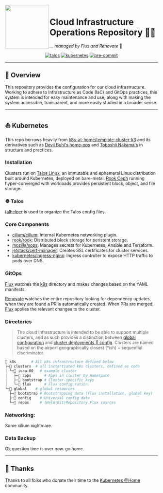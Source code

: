 <img src="https://camo.githubusercontent.com/5b298bf6b0596795602bd771c5bddbb963e83e0f/68747470733a2f2f692e696d6775722e636f6d2f7031527a586a512e706e67" align="left" width="144px" height="144px"/>

# Cloud Infrastructure Operations Repository 🐱‍💻
_... managed by Flux and Renovate_ 🤖

<div align="center">

[![talos](https://img.shields.io/badge/talos-v1.5.0-brightgreen?style=for-the-badge&logo=linux&logoColor=white)](https://www.talos.dev/)
[![kubernetes](https://img.shields.io/badge/kubernetes-v1.28.0-brightgreen?style=for-the-badge&logo=kubernetes&logoColor=white)](https://kubernetes.io/)
[![pre-commit](https://img.shields.io/badge/pre--commit-enabled-brightgreen?logo=pre-commit&logoColor=white&style=for-the-badge)](https://github.com/pre-commit/pre-commit)

</div>

---

## 📖 Overview

This repository provides the configuration for our cloud infrastructure. Working to adhere to Infrastructure as Code (IaC) and GitOps practices, this system is intended for easy maintenance and use; along with making the system accessible, transparent, and more easily studied in a broader sense.

---

## ⛵ Kubernetes

This repo borrows heavily from [k8s-at-home/template-cluster-k3](https://github.com/k8s-at-home/template-cluster-k3s) and its derivatives such as [Devil Buhl's home-ops](https://github.com/onedr0p/home-ops) and [Toboshii Nakama's](https://github.com/toboshii/home-ops) in structure and practices.

### Installation

Clusters run on [Talos Linux](https://talos.dev/), an immutable and ephemeral Linux distribution built around Kubernetes, deployed on bare-metal. [Rook Ceph](https://rook.io/) running hyper-converged with workloads provides persistent block, object, and file storage.

### ☸️ Talos

[talhelper](https://github.com/budimanjojo/talhelper) is used to organize the Talos config files.

### Core Components

- [cilium/cilium](https://github.com/cilium/cilium): Internal Kubernetes networking plugin.
- [rook/rook](https://github.com/rook/rook): Distributed block storage for peristent storage.
- [mozilla/sops](https://toolkit.fluxcd.io/guides/mozilla-sops/): Manages secrets for Kubernetes, Ansible and Terraform.
- [jetstack/cert-manager](https://cert-manager.io/docs/): Creates SSL certificates for cluster services.
- [kubernetes/ingress-nginx](https://github.com/kubernetes/ingress-nginx/): Ingress controller to expose HTTP traffic to pods over DNS.

### GitOps

[Flux](https://github.com/fluxcd/flux2) watches the [k8s](./k8s/) directory and makes changes based on the YAML manifests.

[Renovate](https://github.com/renovatebot/renovate) watches the entire repository looking for dependency updates, when they are found a PR is automatically created. When PRs are merged, [Flux](https://github.com/fluxcd/flux2) applies the relevant changes to the cluster.

### Directories

> The cloud infrastructure is intended to be able to support multiple clusters, and as such provides a distinction between [global configuration](./k8s/global/) and [cluster deployments || config](./k8s/clusters/). Clusters are named based on the airport geographically closest (\*ish) + sequential discriminator.

```sh
📁 k8s       # All k8s infrastructure defined below
├─📁 clusters  # all instantiated k8s clusters, defined as code
│ └─📁 icao-00   # example cluster
│   ├─📁 apps      # Apps in cluster by namespace
│   ├─📁 bootstrap # Cluster-specific keys
│   └─📁 flux      # Flux configuration.
└─📁 global    # global resources
  ├─📁 bootstrap # Bootstrapping data (flux installation, global key)
  ├─📁 config    # Universal config data
  └─📁 repos     # (Helm|Git)Repository Flux sources
```


### Networking:

Some cilium nightmare.

### Data Backup

Ok question time is over now. go home.


---

## 🤝 Thanks

Thanks to all folks who donate their time to the [Kubernetes @Home](https://github.com/k8s-at-home/) community.
